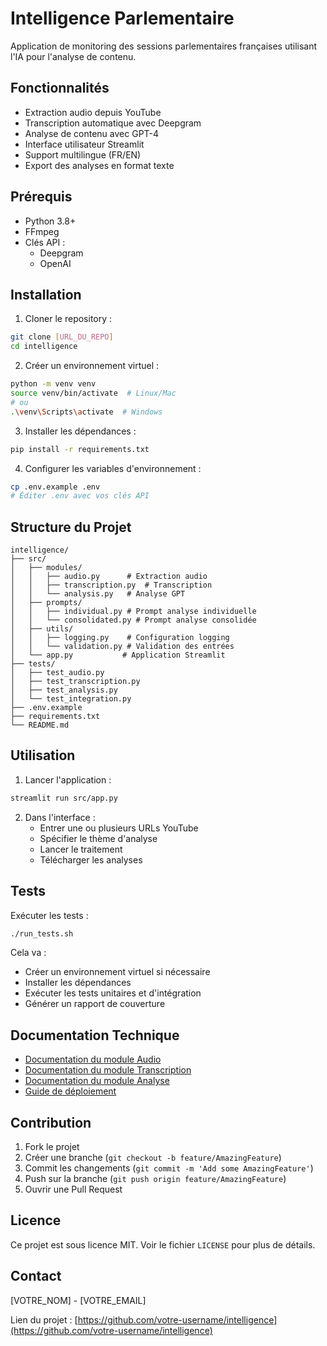 # Intelligence Parlementaire

Application de monitoring des sessions parlementaires françaises utilisant l'IA pour l'analyse de contenu.

## Fonctionnalités

- Extraction audio depuis YouTube
- Transcription automatique avec Deepgram
- Analyse de contenu avec GPT-4
- Interface utilisateur Streamlit
- Support multilingue (FR/EN)
- Export des analyses en format texte

## Prérequis

- Python 3.8+
- FFmpeg
- Clés API :
  - Deepgram
  - OpenAI

## Installation

1. Cloner le repository :
```bash
git clone [URL_DU_REPO]
cd intelligence
```

2. Créer un environnement virtuel :
```bash
python -m venv venv
source venv/bin/activate  # Linux/Mac
# ou
.\venv\Scripts\activate  # Windows
```

3. Installer les dépendances :
```bash
pip install -r requirements.txt
```

4. Configurer les variables d'environnement :
```bash
cp .env.example .env
# Éditer .env avec vos clés API
```

## Structure du Projet

```
intelligence/
├── src/
│   ├── modules/
│   │   ├── audio.py      # Extraction audio
│   │   ├── transcription.py  # Transcription
│   │   └── analysis.py   # Analyse GPT
│   ├── prompts/
│   │   ├── individual.py # Prompt analyse individuelle
│   │   └── consolidated.py # Prompt analyse consolidée
│   ├── utils/
│   │   ├── logging.py    # Configuration logging
│   │   └── validation.py # Validation des entrées
│   └── app.py           # Application Streamlit
├── tests/
│   ├── test_audio.py
│   ├── test_transcription.py
│   ├── test_analysis.py
│   └── test_integration.py
├── .env.example
├── requirements.txt
└── README.md
```

## Utilisation

1. Lancer l'application :
```bash
streamlit run src/app.py
```

2. Dans l'interface :
   - Entrer une ou plusieurs URLs YouTube
   - Spécifier le thème d'analyse
   - Lancer le traitement
   - Télécharger les analyses

## Tests

Exécuter les tests :
```bash
./run_tests.sh
```

Cela va :
- Créer un environnement virtuel si nécessaire
- Installer les dépendances
- Exécuter les tests unitaires et d'intégration
- Générer un rapport de couverture

## Documentation Technique

- [Documentation du module Audio](docs/audio.md)
- [Documentation du module Transcription](docs/transcription.md)
- [Documentation du module Analyse](docs/analysis.md)
- [Guide de déploiement](docs/deployment.md)

## Contribution

1. Fork le projet
2. Créer une branche (`git checkout -b feature/AmazingFeature`)
3. Commit les changements (`git commit -m 'Add some AmazingFeature'`)
4. Push sur la branche (`git push origin feature/AmazingFeature`)
5. Ouvrir une Pull Request

## Licence

Ce projet est sous licence MIT. Voir le fichier `LICENSE` pour plus de détails.

## Contact

[VOTRE_NOM] - [VOTRE_EMAIL]

Lien du projet : [https://github.com/votre-username/intelligence](https://github.com/votre-username/intelligence) 